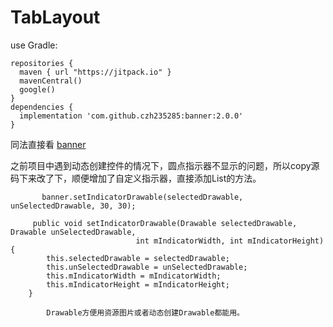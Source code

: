 # TabLayout

use Gradle:

```
repositories {
  maven { url "https://jitpack.io" }
  mavenCentral()
  google()
}
dependencies {
  implementation 'com.github.czh235285:banner:2.0.0'
}
```

同法直接看 [banner](https://github.com/youth5201314/banner)

之前项目中遇到动态创建控件的情况下，圆点指示器不显示的问题，所以copy源码下来改了下，顺便增加了自定义指示器，直接添加List<View>的方法。

```
       banner.setIndicatorDrawable(selectedDrawable, unSelectedDrawable, 30, 30);

     public void setIndicatorDrawable(Drawable selectedDrawable, Drawable unSelectedDrawable,
                            int mIndicatorWidth, int mIndicatorHeight) {
        this.selectedDrawable = selectedDrawable;
        this.unSelectedDrawable = unSelectedDrawable;
        this.mIndicatorWidth = mIndicatorWidth;
        this.mIndicatorHeight = mIndicatorHeight;
    }
       
        Drawable方便用资源图片或者动态创建Drawable都能用。
```